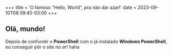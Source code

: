 +++
title = 'O famoso "Hello, World", pra não dar azar!'
date = 2023-09-10T08:39:45-03:00
+++

## Olá, mundo!

Depois de confundir o **PowerShell** com o já instalado **Windows PowerShell**, eu conseguir pôr o site no *ar*! haha

